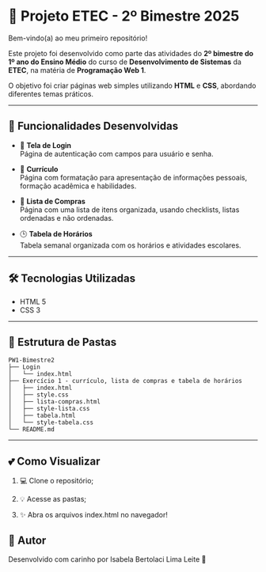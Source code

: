 # 🎀 Projeto ETEC - 2º Bimestre 2025

Bem-vindo(a) ao meu primeiro repositório!  

Este projeto foi desenvolvido como parte das atividades do **2º bimestre do 1º ano do Ensino Médio** do curso de **Desenvolvimento de Sistemas** da **ETEC**, na matéria de **Programação Web 1**.

O objetivo foi criar páginas web simples utilizando **HTML** e **CSS**, abordando diferentes temas práticos.

---

## 🌷 Funcionalidades Desenvolvidas

- 🔐 **Tela de Login**  
  Página de autenticação com campos para usuário e senha.

- 📄 **Currículo**  
  Página com formatação para apresentação de informações pessoais, formação acadêmica e habilidades.

- 🛒 **Lista de Compras**  
  Página com uma lista de itens organizada, usando checklists, listas ordenadas e não ordenadas.

- 🕒 **Tabela de Horários**  
  Tabela semanal organizada com os horários e atividades escolares.

---

## 🛠️ Tecnologias Utilizadas

- HTML 5
- CSS 3

---

## 📁 Estrutura de Pastas

```text
PW1-Bimestre2
├── Login
│   └── index.html
├── Exercício 1 - currículo, lista de compras e tabela de horários
│   ├── index.html
│   ├── style.css
│   ├── lista-compras.html
│   ├── style-lista.css
│   ├── tabela.html
│   └── style-tabela.css
└── README.md
```

---

## 💕 Como Visualizar
1. 💻 Clone o repositório;

2. 💡 Acesse as pastas;

3. ✨ Abra os arquivos index.html no navegador!

## 💌 Autor
Desenvolvido com carinho por Isabela Bertolaci Lima Leite 🌸
